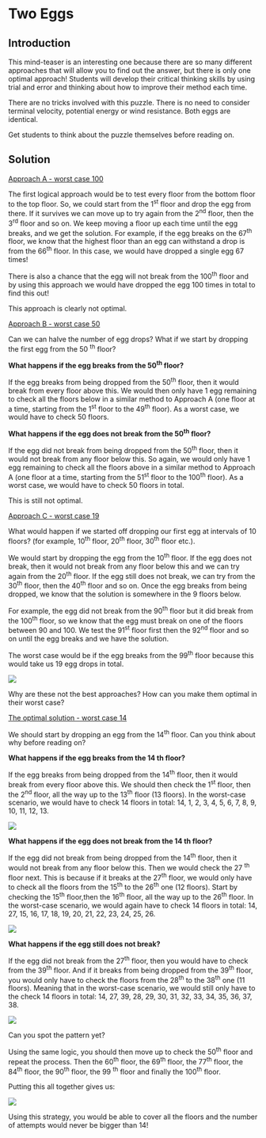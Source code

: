 # Two Eggs

## Introduction   

This mind-teaser is an interesting one because there are so many different approaches that will allow you to find out the answer, but there is only one optimal approach! Students will develop their critical thinking skills by using trial and error and thinking about how to improve their method each time.   

There are no tricks involved with this puzzle. There is no need to consider terminal velocity, potential energy or wind resistance. Both eggs are identical.   

Get students to think about the puzzle themselves before reading on.

## Solution   

<ins>Approach A - worst case 100<ins>   

The first logical approach would be to test every floor from the bottom floor to the top floor. So, we could start from the 1<sup>st</sup> floor and drop the egg from there. If it survives we can move up to try again from the 2<sup>nd</sup> floor, then the 3<sup>rd</sup> floor and so on. We keep moving a floor up each time until the egg breaks, and we get
the solution. For example, if the egg breaks on the 67<sup>th</sup> floor, we know that the highest floor than an egg
can withstand a drop is from the 66<sup>th</sup> floor. In this case, we would have dropped a single egg 67 times!   

There is also a chance that the egg will not break from the 100<sup>th</sup> floor and by using this approach we would have dropped the egg 100 times in total to find this out!   

This approach is clearly not optimal.   

<ins>Approach B - worst case 50<ins>   

Can we can halve the number of egg drops? What if we start by dropping the first egg from the 50 <sup>th</sup> floor?   

**What happens if the egg breaks from the 50<sup>th</sup> floor?**   

If the egg breaks from being dropped from the 50<sup>th</sup> floor, then it would break from every floor above this.
We would then only have 1 egg remaining to check all the floors below in a similar method to Approach A
(one floor at a time, starting from the 1<sup>st</sup> floor to the 49<sup>th</sup> floor). As a worst case, we would have to check 50 floors.   

**What happens if the egg does not break from the 50<sup>th</sup> floor?**   

If the egg did not break from being dropped from the 50<sup>th</sup> floor, then it would not break from any floor
below this. So again, we would only have 1 egg remaining to check all the floors above in a similar method to Approach A (one floor at a time, starting from the 51<sup>st</sup> floor to the 100<sup>th</sup> floor). As a worst case, we would have to check 50 floors in total.   

This is still not optimal.   

<ins>Approach C - worst case 19<ins>   

What would happen if we started off dropping our first egg at intervals of 10 floors? (for example, 10<sup>th</sup>
floor, 20<sup>th</sup> floor, 30<sup>th</sup> floor etc.).   

We would start by dropping the egg from the 10<sup>th</sup> floor. If the egg does not break, then it would not break from any floor below this and we can try again from the 20<sup>th</sup> floor. If the egg still does not break, we can try from the 30<sup>th</sup> floor, then the 40<sup>th</sup> floor and so on. Once the egg breaks from being dropped, we know that the solution is somewhere in the 9 floors below.   

For example, the egg did not break from the 90<sup>th</sup> floor but it did break from the 100<sup>th</sup> floor, so we know that the egg must break on one of the floors between 90 and 100. We test the 91<sup>st</sup> floor first then the 92<sup>nd</sup> floor and so on until the egg breaks and we have the solution.   

The worst case would be if the egg breaks from the 99<sup>th</sup> floor because this would take us 19 egg drops in total.

![](https://github.com/supportingami/sami-maths-club/blob/master/maths-club-pack/images/two-eggs-2.png?raw=true)   

Why are these not the best approaches? How can you make them optimal in their worst case?   

<ins>The optimal solution - worst case 14<ins>   

We should start by dropping an egg from the 14<sup>th</sup> floor. Can you think about why before reading on?   

**What happens if the egg breaks from the 14 th floor?**   

If the egg breaks from being dropped from the 14<sup>th</sup> floor, then it would break from every floor above this. We should then check the 1<sup>st</sup> floor, then the 2<sup>nd</sup> floor, all the way up to the 13<sup>th</sup> floor (13 floors). In the worst-case scenario, we would have to check 14 floors in total: 14, 1, 2, 3, 4, 5, 6, 7, 8, 9, 10, 11, 12, 13.   

![](https://github.com/supportingami/sami-maths-club/blob/master/maths-club-pack/images/two-eggs-3.png?raw=true)   

**What happens if the egg does not break from the 14 th floor?**   

If the egg did not break from being dropped from the 14<sup>th</sup> floor, then it would not break from any floor
below this. Then we would check the 27 <sup>th</sup> floor next. This is because if it breaks at the 27<sup>th</sup> floor, we would only have to check all the floors from the 15<sup>th</sup> to the 26<sup>th</sup> one (12 floors). Start by checking the 15<sup>th</sup> floor,then the 16<sup>th</sup> floor, all the way up to the 26<sup>th</sup> floor. In the worst-case scenario, we would again have to check 14 floors in total: 14, 27, 15, 16, 17, 18, 19, 20, 21, 22, 23, 24, 25, 26.   

![](https://github.com/supportingami/sami-maths-club/blob/master/maths-club-pack/images/two-eggs-4.png?raw=true)   

**What happens if the egg still does not break?**   

If the egg did not break from the 27<sup>th</sup> floor, then you would have to check from the 39<sup>th</sup> floor. And if it breaks from being dropped from the 39<sup>th</sup> floor, you would only have to check the floors from the 28<sup>th</sup> to the 38<sup>th</sup> one (11 floors). Meaning that in the worst-case scenario, we would still only have to the check 14 floors in total: 14, 27, 39, 28, 29, 30, 31, 32, 33, 34, 35, 36, 37, 38.   

![](https://github.com/supportingami/sami-maths-club/blob/master/maths-club-pack/images/two-eggs-5.png?raw=true)    

Can you spot the pattern yet?   

Using the same logic, you should then move up to check the 50<sup>th</sup> floor and repeat the process. Then the
60<sup>th</sup> floor, the 69<sup>th</sup> floor, the 77<sup>th</sup> floor, the 84<sup>th</sup> floor, the 90<sup>th</sup> floor, the 99 <sup>th</sup> floor and finally the 100<sup>th</sup> floor.   

Putting this all together gives us:  

![](https://github.com/supportingami/sami-maths-club/blob/master/maths-club-pack/images/two-eggs-6.png?raw=true)   

Using this strategy, you would be able to cover all the floors and the number of attempts would never be bigger than 14!



